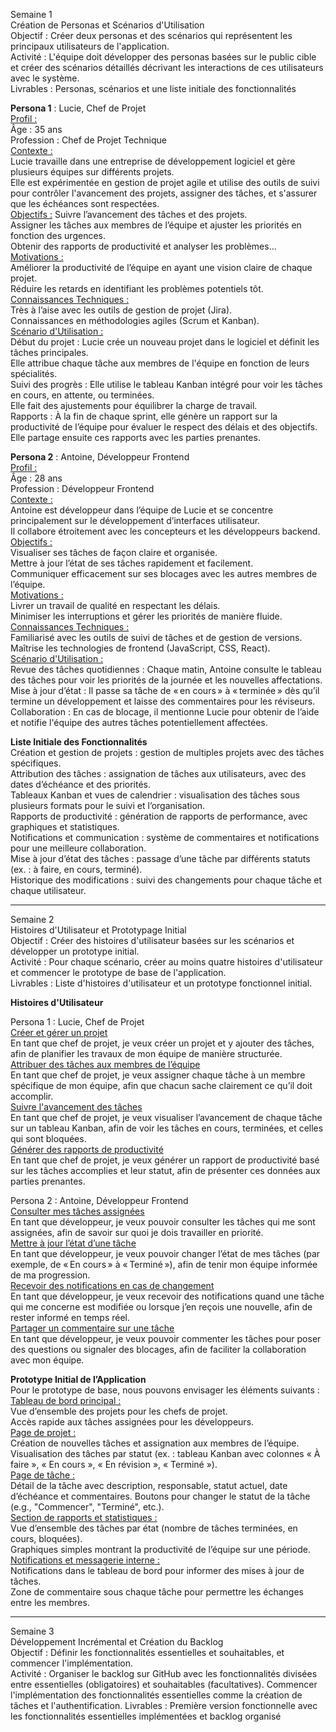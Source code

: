 Semaine 1  
Création de Personas et Scénarios d'Utilisation  
Objectif : Créer deux personas et des scénarios qui représentent les principaux utilisateurs de l'application.  
Activité : L'équipe doit développer des personas basées sur le public cible et créer des scénarios détaillés décrivant les interactions de ces utilisateurs avec le système.  
Livrables : Personas, scénarios et une liste initiale des fonctionnalités  

**Persona 1** : Lucie, Chef de Projet  
<ins>Profil :</ins>   
  Âge : 35 ans  
  Profession : Chef de Projet Technique  
<ins>Contexte :</ins>   
  Lucie travaille dans une entreprise de développement logiciel et gère plusieurs équipes sur différents projets.   
  Elle est expérimentée en gestion de projet agile et utilise des outils de suivi pour contrôler l'avancement des projets, assigner des tâches, et s'assurer que les échéances sont respectées.  
<ins>Objectifs :</ins> 
  Suivre l’avancement des tâches et des projets.  
  Assigner les tâches aux membres de l’équipe et ajuster les priorités en fonction des urgences.  
  Obtenir des rapports de productivité et analyser les problèmes...    
<ins>Motivations :</ins>  
  Améliorer la productivité de l’équipe en ayant une vision claire de chaque projet.  
  Réduire les retards en identifiant les problèmes potentiels tôt.  
<ins>Connaissances Techniques :</ins>  
  Très à l’aise avec les outils de gestion de projet (Jira).  
  Connaissances en méthodologies agiles (Scrum et Kanban).  
<ins>Scénario d'Utilisation :</ins>  
  Début du projet : Lucie crée un nouveau projet dans le logiciel et définit les tâches principales.   
                    Elle attribue chaque tâche aux membres de l'équipe en fonction de leurs spécialités.  
  Suivi des progrès : Elle utilise le tableau Kanban intégré pour voir les tâches en cours, en attente, ou terminées.   
                      Elle fait des ajustements pour équilibrer la charge de travail.  
  Rapports : À la fin de chaque sprint, elle génère un rapport sur la productivité de l’équipe pour évaluer le respect des délais et des objectifs.   
             Elle partage ensuite ces rapports avec les parties prenantes.  

**Persona 2** : Antoine, Développeur Frontend  
<ins>Profil :</ins>   
  Âge : 28 ans  
  Profession : Développeur Frontend  
<ins>Contexte :</ins>   
  Antoine est développeur dans l’équipe de Lucie et se concentre principalement sur le développement d’interfaces utilisateur.  
  Il collabore étroitement avec les concepteurs et les développeurs backend.  
<ins>Objectifs :</ins>  
  Visualiser ses tâches de façon claire et organisée.  
  Mettre à jour l’état de ses tâches rapidement et facilement.  
  Communiquer efficacement sur ses blocages avec les autres membres de l’équipe.  
<ins>Motivations :</ins>  
  Livrer un travail de qualité en respectant les délais.  
  Minimiser les interruptions et gérer les priorités de manière fluide.  
<ins>Connaissances Techniques :</ins>  
  Familiarisé avec les outils de suivi de tâches et de gestion de versions.  
  Maîtrise les technologies de frontend (JavaScript, CSS, React).  
<ins>Scénario d'Utilisation :</ins>  
  Revue des tâches quotidiennes : Chaque matin, Antoine consulte le tableau des tâches pour voir les priorités de la journée et les nouvelles affectations.  
  Mise à jour d’état : Il passe sa tâche de « en cours » à « terminée » dès qu’il termine un développement et laisse des commentaires pour les réviseurs.  
  Collaboration : En cas de blocage, il mentionne Lucie pour obtenir de l’aide et notifie l'équipe des autres tâches potentiellement affectées.  


**Liste Initiale des Fonctionnalités**  
Création et gestion de projets : gestion de multiples projets avec des tâches spécifiques.  
Attribution des tâches : assignation de tâches aux utilisateurs, avec des dates d’échéance et des priorités.  
Tableaux Kanban et vues de calendrier : visualisation des tâches sous plusieurs formats pour le suivi et l’organisation.  
Rapports de productivité : génération de rapports de performance, avec graphiques et statistiques.  
Notifications et communication : système de commentaires et notifications pour une meilleure collaboration.  
Mise à jour d’état des tâches : passage d’une tâche par différents statuts (ex. : à faire, en cours, terminé).  
Historique des modifications : suivi des changements pour chaque tâche et chaque utilisateur.  


----------
Semaine 2   
Histoires d'Utilisateur et Prototypage Initial  
Objectif : Créer des histoires d'utilisateur basées sur les scénarios et développer un prototype initial.  
Activité : Pour chaque scénario, créer au moins quatre histoires d'utilisateur et commencer le prototype de base de l'application.  
Livrables : Liste d'histoires d'utilisateur et un prototype fonctionnel initial.  

**Histoires d'Utilisateur**     
  
Persona 1 : Lucie, Chef de Projet  
<ins>Créer et gérer un projet</ins>    
En tant que chef de projet, je veux créer un projet et y ajouter des tâches, afin de planifier les travaux de mon équipe de manière structurée.  
<ins>Attribuer des tâches aux membres de l’équipe</ins>     
En tant que chef de projet, je veux assigner chaque tâche à un membre spécifique de mon équipe, afin que chacun sache clairement ce qu’il doit accomplir.  
<ins>Suivre l'avancement des tâches</ins>     
En tant que chef de projet, je veux visualiser l’avancement de chaque tâche sur un tableau Kanban, afin de voir les tâches en cours, terminées, et celles qui sont bloquées.  
<ins>Générer des rapports de productivité</ins>     
En tant que chef de projet, je veux générer un rapport de productivité basé sur les tâches accomplies et leur statut, afin de présenter ces données aux parties prenantes.  

Persona 2 : Antoine, Développeur Frontend  
<ins>Consulter mes tâches assignées</ins>     
En tant que développeur, je veux pouvoir consulter les tâches qui me sont assignées, afin de savoir sur quoi je dois travailler en priorité.  
<ins>Mettre à jour l’état d’une tâche</ins>     
En tant que développeur, je veux pouvoir changer l’état de mes tâches (par exemple, de « En cours » à « Terminé »), afin de tenir mon équipe informée de ma progression.  
<ins>Recevoir des notifications en cas de changement</ins>     
En tant que développeur, je veux recevoir des notifications quand une tâche qui me concerne est modifiée ou lorsque j’en reçois une nouvelle, afin de rester informé en temps réel.  
<ins>Partager un commentaire sur une tâche</ins>     
En tant que développeur, je veux pouvoir commenter les tâches pour poser des questions ou signaler des blocages, afin de faciliter la collaboration avec mon équipe.  


**Prototype Initial de l’Application**    
Pour le prototype de base, nous pouvons envisager les éléments suivants :  
<ins>Tableau de bord principal :</ins>  
  Vue d’ensemble des projets pour les chefs de projet.  
  Accès rapide aux tâches assignées pour les développeurs.  
<ins>Page de projet :</ins>  
  Création de nouvelles tâches et assignation aux membres de l’équipe.  
  Visualisation des tâches par statut (ex. : tableau Kanban avec colonnes « À faire », « En cours », « En révision », « Terminé »).  
<ins>Page de tâche :</ins>  
  Détail de la tâche avec description, responsable, statut actuel, date d’échéance et commentaires. 
  Boutons pour changer le statut de la tâche (e.g., "Commencer", "Terminé", etc.).  
<ins>Section de rapports et statistiques :</ins>  
  Vue d’ensemble des tâches par état (nombre de tâches terminées, en cours, bloquées).  
  Graphiques simples montrant la productivité de l’équipe sur une période.  
<ins>Notifications et messagerie interne :</ins>  
  Notifications dans le tableau de bord pour informer des mises à jour de tâches.  
  Zone de commentaire sous chaque tâche pour permettre les échanges entre les membres.  

----------
Semaine 3  
Développement Incrémental et Création du Backlog  
Objectif : Définir les fonctionnalités essentielles et souhaitables, et commencer l'implémentation.  
Activité : Organiser le backlog sur GitHub avec les fonctionnalités divisées entre essentielles (obligatoires) et souhaitables (facultatives). 
Commencer l'implémentation des fonctionnalités essentielles comme la création de tâches et l'authentification.
Livrables : Première version fonctionnelle avec les fonctionnalités essentielles implémentées et backlog organisé  


